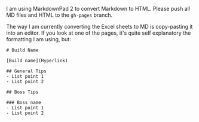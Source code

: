 I am using MarkdownPad 2 to convert Markdown to HTML. Please push all MD files and HTML to the `gh-pages` branch.

The way I am currently converting the Excel sheets to MD is copy-pasting it into an editor. If you look at one of the pages, it's quite self explanatory the formatting I am using, but:

```
# Build Name

[Build name](Hyperlink)

## General Tips
- List point 1
- List point 2

## Boss Tips

### Boss name
- List point 1
- List point 2
```
